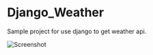 # Django_Weather
Sample project for use django to get weather api.


![Screenshot](https://s8.uupload.ir/files/e3cb03eae73fb032acf0bbae9c71cdcf_bc3s.jpg)
